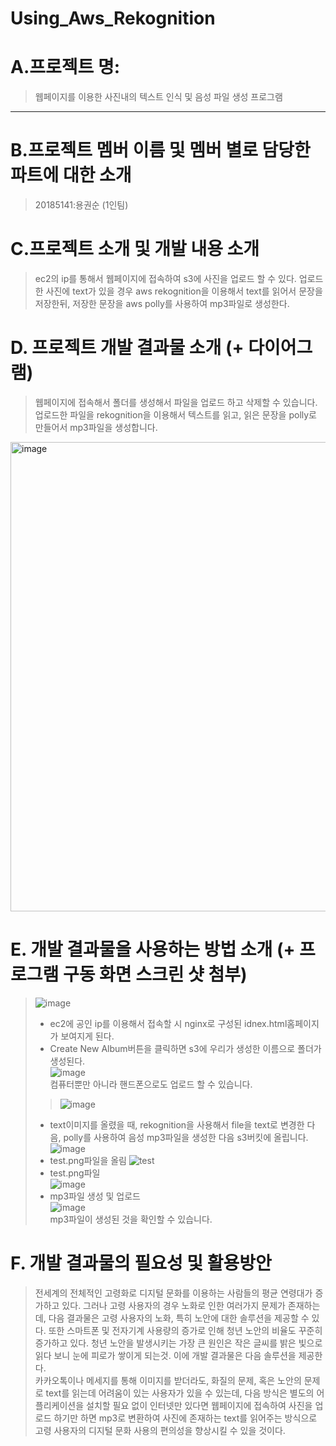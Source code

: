 # Using_Aws_Rekognition
# A.프로젝트 명:
>웹페이지를 이용한 사진내의 텍스트 인식 및 음성 파일 생성 프로그램
------

# B.프로젝트 멤버 이름 및 멤버 별로 담당한 파트에 대한 소개
> 20185141:용권순 (1인팀)
# C.프로젝트 소개 및 개발 내용 소개
>ec2의 ip를 통해서 웹페이지에 접속하여 s3에 사진을 업로드 할 수 있다. 업로드한 사진에 text가 있을 경우 aws rekognition을 이용해서 text를 읽어서 문장을 저장한뒤, 저장한 문장을 aws polly를 사용하여 mp3파일로 생성한다. 

# D.	프로젝트 개발 결과물 소개 (+ 다이어그램)
>웹페이지에 접속해서 폴더를 생성해서 파일을 업로드 하고 삭제할 수 있습니다. 업로드한 파일을 rekognition을 이용해서 텍스트를 읽고, 읽은 문장을 
>polly로 만들어서 mp3파일을 생성합니다.
<img width="751" alt="image" src="https://user-images.githubusercontent.com/45085563/144748105-b3c80428-fd46-4174-8767-df816b0b12fc.png">

# E.	개발 결과물을 사용하는 방법 소개 (+ 프로그램 구동 화면 스크린 샷 첨부)
>![image](https://user-images.githubusercontent.com/45085563/142407419-6076abca-ce17-4ebe-b8a6-1ecc204ff14a.png)   
>+ ec2에 공인 ip를 이용해서 접속할 시 nginx로 구성된 idnex.html홈페이지가 보여지게 된다.    
>+ Create New Album버튼을 클릭하면 s3에 우리가 생성한 이름으로 폴더가 생성된다.    
>![image](https://user-images.githubusercontent.com/45085563/142408671-11f8265d-514f-4b34-b81a-85a823934512.png)   
컴퓨터뿐만 아니라 핸드폰으로도 업로드 할 수 있습니다.    
>>![image](https://user-images.githubusercontent.com/45085563/142409594-f8666e30-7618-466d-8ec3-55b4e3dd2e7e.png)     
>+ text이미지를 올렸을 때, rekognition을 사용해서 file을 text로 변경한 다음, polly를 사용하여 음성 mp3파일을 생성한 다음 s3버킷에 올립니다.
>![image](https://user-images.githubusercontent.com/45085563/144748515-4d2de4fb-cd92-4b33-81d1-2b91bab0752e.png)
>+ test.png파일을 올림 
>![test](https://user-images.githubusercontent.com/45085563/144748502-a7ca9c7b-5df4-47c9-aab5-3285699ef62b.png)
>+ test.png파일    
>![image](https://user-images.githubusercontent.com/45085563/144748475-3dec83dd-06e9-4f7d-a905-eaa6ed7693a2.png)
>+ mp3파일 생성 및 업로드   
>![image](https://user-images.githubusercontent.com/45085563/144746396-766a7819-c982-4282-b8cf-874b688bb0e5.png)   
>mp3파일이 생성된 것을 확인할 수 있습니다. 

# F.	개발 결과물의 필요성 및 활용방안
>전세계의 전체적인 고령화로 디지털 문화를 이용하는 사람들의 평균 연령대가 증가하고 있다. 그러나 고령 사용자의 경우 노화로 인한 여러가지 문제가 존재하는데, 다음 결과물은 고령 사용자의 노화, 특히 노안에 대한 솔루션을 제공할 수 있다. 또한 스마트폰 및 전자기계 사용량의 증가로 인해 청년 노안의 비율도 꾸준히 증가하고 있다. 청년 노안을 발생시키는 가장 큰 원인은 작은 글씨를 밝은 빛으로 읽다 보니 눈에 피로가 쌓이게 되는것. 이에 개발 결과물은 다음 솔루션을 제공한다.  
> 카카오톡이나 메세지를 통해 이미지를 받더라도, 화질의 문제, 혹은 노안의 문제로 text를 읽는데 어려움이 있는 사용자가 있을 수 있는데, 다음 방식은 별도의 어플리케이션을 설치할 필요 없이 인터넷만 있다면 웹페이지에 접속하여 사진을 업로드 하기만 하면 mp3로 변환하여 사진에 존재하는 text를 읽어주는 방식으로 고령 사용자의 디지털 문화 사용의 편의성을 향상시킬 수 있을 것이다.
